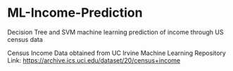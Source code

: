 # ML-Income-Prediction
Decision Tree and SVM machine learning prediction of income through US census data

Census Income Data obtained from UC Irvine Machine Learning Repository <br>
Link: https://archive.ics.uci.edu/dataset/20/census+income
